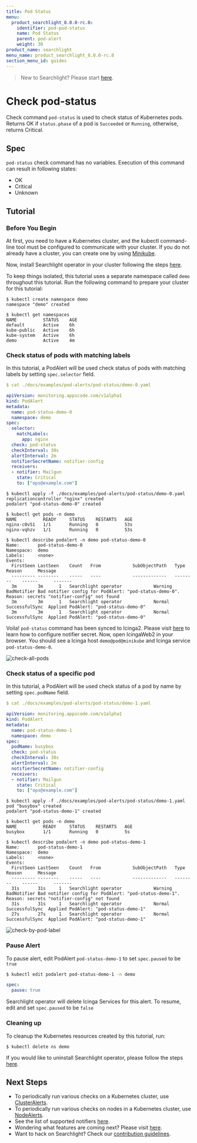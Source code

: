 ```yaml
---
title: Pod Status
menu:
  product_searchlight_8.0.0-rc.0:
    identifier: pod-pod-status
    name: Pod Status
    parent: pod-alert
    weight: 30
product_name: searchlight
menu_name: product_searchlight_8.0.0-rc.0
section_menu_id: guides
---
```


> New to Searchlight? Please start [here](/products/searchlight/8.0.0-rc.0/concepts/README).

# Check pod-status

Check command `pod-status` is used to check status of Kubernetes pods. Returns OK if `status.phase` of a pod is `Succeeded` or `Running`, otherwise, returns Critical.


## Spec
`pod-status` check command has no variables. Execution of this command can result in following states:

- OK
- Critical
- Unknown


## Tutorial

### Before You Begin
At first, you need to have a Kubernetes cluster, and the kubectl command-line tool must be configured to communicate with your cluster. If you do not already have a cluster, you can create one by using [Minikube](https://github.com/kubernetes/minikube).

Now, install Searchlight operator in your cluster following the steps [here](/products/searchlight/8.0.0-rc.0/setup/install).

To keep things isolated, this tutorial uses a separate namespace called `demo` throughout this tutorial. Run the following command to prepare your cluster for this tutorial:

```console
$ kubectl create namespace demo
namespace "demo" created

$ kubectl get namespaces
NAME          STATUS    AGE
default       Active    6h
kube-public   Active    6h
kube-system   Active    6h
demo          Active    4m
```

### Check status of pods with matching labels
In this tutorial, a PodAlert will be used check status of pods with matching labels by setting `spec.selector` field.

```yaml
$ cat ./docs/examples/pod-alerts/pod-status/demo-0.yaml

apiVersion: monitoring.appscode.com/v1alpha1
kind: PodAlert
metadata:
  name: pod-status-demo-0
  namespace: demo
spec:
  selector:
    matchLabels:
      app: nginx
  check: pod-status
  checkInterval: 30s
  alertInterval: 2m
  notifierSecretName: notifier-config
  receivers:
  - notifier: Mailgun
    state: Critical
    to: ["ops@example.com"]
```

```console
$ kubectl apply -f ./docs/examples/pod-alerts/pod-status/demo-0.yaml
replicationcontroller "nginx" created
podalert "pod-status-demo-0" created

$ kubectl get pods -n demo
NAME          READY     STATUS    RESTARTS   AGE
nginx-c0v51   1/1       Running   0          53s
nginx-vqhzv   1/1       Running   0          53s

$ kubectl describe podalert -n demo pod-status-demo-0
Name:		pod-status-demo-0
Namespace:	demo
Labels:		<none>
Events:
  FirstSeen	LastSeen	Count	From			SubObjectPath	Type		Reason		Message
  ---------	--------	-----	----			-------------	--------	------		-------
  3m		3m		1	Searchlight operator			Warning		BadNotifier	Bad notifier config for PodAlert: "pod-status-demo-0". Reason: secrets "notifier-config" not found
  3m		3m		1	Searchlight operator			Normal		SuccessfulSync	Applied PodAlert: "pod-status-demo-0"
  3m		3m		1	Searchlight operator			Normal		SuccessfulSync	Applied PodAlert: "pod-status-demo-0"
```

Voila! `pod-status` command has been synced to Icinga2. Please visit [here](/products/searchlight/8.0.0-rc.0/guides/notifiers) to learn how to configure notifier secret. Now, open IcingaWeb2 in your browser. You should see a Icinga host `demo@pod@minikube` and Icinga service `pod-status-demo-0`.

![check-all-pods](/products/searchlight/8.0.0-rc.0/images/pod-alerts/pod-status/demo-0.png)


### Check status of a specific pod
In this tutorial, a PodAlert will be used check status of a pod by name by setting `spec.podName` field.

```yaml
$ cat ./docs/examples/pod-alerts/pod-status/demo-1.yaml

apiVersion: monitoring.appscode.com/v1alpha1
kind: PodAlert
metadata:
  name: pod-status-demo-1
  namespace: demo
spec:
  podName: busybox
  check: pod-status
  checkInterval: 30s
  alertInterval: 2m
  notifierSecretName: notifier-config
  receivers:
  - notifier: Mailgun
    state: Critical
    to: ["ops@example.com"]
```

```console
$ kubectl apply -f ./docs/examples/pod-alerts/pod-status/demo-1.yaml
pod "busybox" created
podalert "pod-status-demo-1" created

$ kubectl get pods -n demo
NAME          READY     STATUS    RESTARTS   AGE
busybox       1/1       Running   0          5s

$ kubectl describe podalert -n demo pod-status-demo-1
Name:		pod-status-demo-1
Namespace:	demo
Labels:		<none>
Events:
  FirstSeen	LastSeen	Count	From			SubObjectPath	Type		Reason		Message
  ---------	--------	-----	----			-------------	--------	------		-------
  31s		31s		1	Searchlight operator			Warning		BadNotifier	Bad notifier config for PodAlert: "pod-status-demo-1". Reason: secrets "notifier-config" not found
  31s		31s		1	Searchlight operator			Normal		SuccessfulSync	Applied PodAlert: "pod-status-demo-1"
  27s		27s		1	Searchlight operator			Normal		SuccessfulSync	Applied PodAlert: "pod-status-demo-1"
```
![check-by-pod-label](/products/searchlight/8.0.0-rc.0/images/pod-alerts/pod-status/demo-1.png)

### Pause Alert

To pause alert, edit PodAlert `pod-status-demo-1` to set `spec.paused` to be `true`

```bash
$ kubectl edit podalert pod-status-demo-1 -n demo
```

```yaml
spec:
  pause: true
```

Searchlight operator will delete Icinga Services for this alert. To resume, edit and set `spec.paused` to be `false`


### Cleaning up
To cleanup the Kubernetes resources created by this tutorial, run:

```console
$ kubectl delete ns demo
```

If you would like to uninstall Searchlight operator, please follow the steps [here](/products/searchlight/8.0.0-rc.0/setup/uninstall).


## Next Steps
 - To periodically run various checks on a Kubernetes cluster, use [ClusterAlerts](/products/searchlight/8.0.0-rc.0/concepts/alert-types/cluster-alert).
 - To periodically run various checks on nodes in a Kubernetes cluster, use [NodeAlerts](/products/searchlight/8.0.0-rc.0/concepts/alert-types/node-alert).
 - See the list of supported notifiers [here](/products/searchlight/8.0.0-rc.0/guides/notifiers).
 - Wondering what features are coming next? Please visit [here](/products/searchlight/8.0.0-rc.0/roadmap).
 - Want to hack on Searchlight? Check our [contribution guidelines](/products/searchlight/8.0.0-rc.0/CONTRIBUTING).
